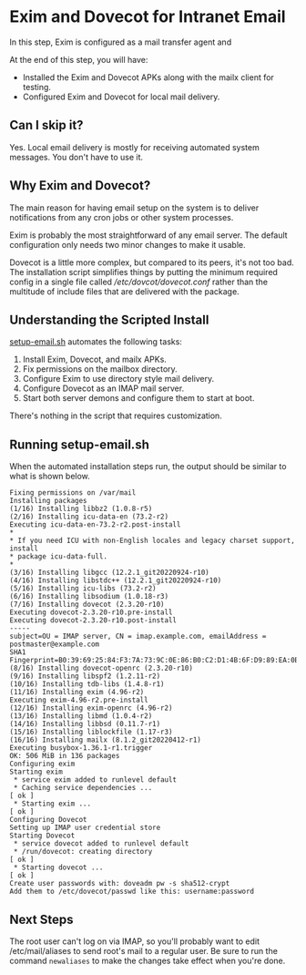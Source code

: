 # Exim and Dovecot for Intranet Email
In this step, Exim is configured as a mail transfer agent and 

At the end of this step, you will have:
* Installed the Exim and Dovecot APKs along with the mailx client for testing.
* Configured Exim and Dovecot for local mail delivery.

## Can I skip it?
Yes. Local email delivery is mostly for receiving automated system messages. You don't have to use it.

## Why Exim and Dovecot?
The main reason for having email setup on the system is to deliver notifications from any cron jobs or other system processes.

Exim is probably the most straightforward of any email server. The default configuration only needs two minor changes to make it usable.

Dovecot is a little more complex, but compared to its peers, it's not too bad. The installation script simplifies things by putting the minimum required config in a single file called _/etc/dovcot/dovecot.conf_ rather than the multitude of include files that are delivered with the package.

## Understanding the Scripted Install
[setup-email.sh](https://raw.githubusercontent.com/DavesCodeMusings/nucloud/main/setup-email.sh) automates the following tasks:
1. Install Exim, Dovecot, and mailx APKs.
2. Fix permissions on the mailbox directory.
3. Configure Exim to use directory style mail delivery.
4. Configure Dovecot as an IMAP mail server.
5. Start both server demons and configure them to start at boot.

There's nothing in the script that requires customization.

## Running setup-email.sh

When the automated installation steps run, the output should be similar to what is shown below.

```
Fixing permissions on /var/mail
Installing packages
(1/16) Installing libbz2 (1.0.8-r5)
(2/16) Installing icu-data-en (73.2-r2)
Executing icu-data-en-73.2-r2.post-install
*
* If you need ICU with non-English locales and legacy charset support, install
* package icu-data-full.
*
(3/16) Installing libgcc (12.2.1_git20220924-r10)
(4/16) Installing libstdc++ (12.2.1_git20220924-r10)
(5/16) Installing icu-libs (73.2-r2)
(6/16) Installing libsodium (1.0.18-r3)
(7/16) Installing dovecot (2.3.20-r10)
Executing dovecot-2.3.20-r10.pre-install
Executing dovecot-2.3.20-r10.post-install
-----
subject=OU = IMAP server, CN = imap.example.com, emailAddress = postmaster@example.com
SHA1 Fingerprint=B0:39:69:25:84:F3:7A:73:9C:0E:86:B0:C2:D1:4B:6F:D9:89:EA:0B
(8/16) Installing dovecot-openrc (2.3.20-r10)
(9/16) Installing libspf2 (1.2.11-r2)
(10/16) Installing tdb-libs (1.4.8-r1)
(11/16) Installing exim (4.96-r2)
Executing exim-4.96-r2.pre-install
(12/16) Installing exim-openrc (4.96-r2)
(13/16) Installing libmd (1.0.4-r2)
(14/16) Installing libbsd (0.11.7-r1)
(15/16) Installing liblockfile (1.17-r3)
(16/16) Installing mailx (8.1.2_git20220412-r1)
Executing busybox-1.36.1-r1.trigger
OK: 506 MiB in 136 packages
Configuring exim
Starting exim
 * service exim added to runlevel default
 * Caching service dependencies ...                                       [ ok ]
 * Starting exim ...                                                      [ ok ]
Configuring Dovecot
Setting up IMAP user credential store
Starting Dovecot
 * service dovecot added to runlevel default
 * /run/dovecot: creating directory                                       [ ok ]
 * Starting dovecot ...                                                   [ ok ]
Create user passwords with: doveadm pw -s sha512-crypt
Add them to /etc/dovecot/passwd like this: username:password
```

## Next Steps

The root user can't log on via IMAP, so you'll probably want to edit /etc/mail/aliases to send root's mail to a regular user. Be sure to run the command `newaliases` to make the changes take effect when you're done.
